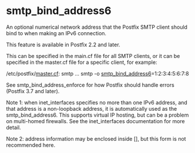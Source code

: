 # smtp_bind_address6 


An optional numerical network address that the Postfix SMTP client
should bind to when making an IPv6 connection.


 This feature is available in Postfix 2.2 and later. 


This can be specified in the main.cf file for all SMTP clients, or
it can be specified in the master.cf file for a specific client,
for example:




/etc/postfix/<a href="master.5.html">master.cf</a>:
    smtp ... smtp -o <a href="postconf.5.html#smtp_bind_address6">smtp_bind_address6</a>=1:2:3:4:5:6:7:8



 See smtp_bind_address_enforce for how Postfix should handle
errors (Postfix 3.7 and later). 

 Note 1: when inet_interfaces specifies no more than one IPv6
address, and that address is a non-loopback address, it is
automatically used as the smtp_bind_address6.  This supports virtual
IP hosting, but can be a problem on multi-homed firewalls. See the
inet_interfaces documentation for more detail. 

 Note 2: address information may be enclosed inside [],
but this form is not recommended here. 


